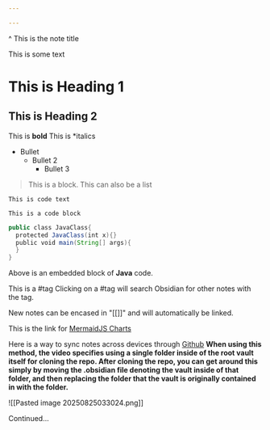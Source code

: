 ```yaml
---

---
```

^ This is the note title

This is some text
# This is Heading 1

## This is Heading 2

This is **bold**
This is *italics
- Bullet
	- Bullet 2
		- Bullet 3

> This is a block. 
> This can also be a list

`This is code text`

```
This is a code block
```

```java
public class JavaClass{
  protected JavaClass(int x){}
  public void main(String[] args){
  }
}
``` 
Above is an embedded block of **Java** code. 

This is a #tag
Clicking on a #tag will search Obsidian for other notes with the tag.

New notes can be encased in "[[]]" and will automatically be linked.

This is the link for [MermaidJS Charts](https://mermaid.js.org/intro/)

Here is a way to sync notes across devices through [Github](https://youtu.be/ImrLbomFYA0)
**When using this method, the video specifies using a single folder inside of the root vault itself for cloning the repo. After cloning the repo, you can get around this simply by moving the .obsidian file denoting the vault inside of that folder, and then replacing the folder that the vault is originally contained in with the folder.**

![[Pasted image 20250825033024.png]]

Continued...
